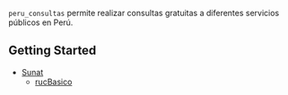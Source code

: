 `peru_consultas` permite realizar consultas gratuitas a diferentes servicios públicos en Perú.

## Getting Started

* [Sunat](#sunat)
  * [rucBasico](#rucBasico)

